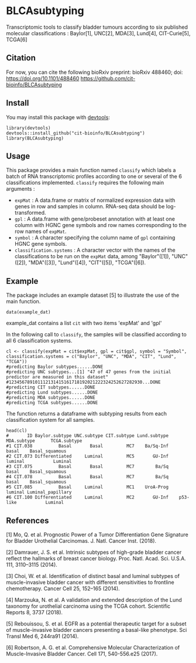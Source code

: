 # BLCAsubtyping
Transcriptomic tools to classify bladder tumours according to six published molecular classifications : Baylor[1], UNC[2], MDA[3], Lund[4], CIT-Curie[5], TCGA[6]

## Citation
For now, you can cite the following bioRxiv preprint: bioRxiv 488460; doi: https://doi.org/10.1101/488460
<https://github.com/cit-bioinfo/BLCAsubtyping>

## Install
You may install this package with [devtools]:

[devtools]: https://github.com/hadley/devtools

```{r}
library(devtools)
devtools::install_github("cit-bioinfo/BLCAsubtyping")
library(BLCAsubtyping)
```
## Usage
This package provides a main function named `classify` which labels a batch of RNA transcriptomic profiles according to one or several of the 6 classifications implemented. 
`classify` requires the following main arguments :  
- `expMat` : A data.frame or matrix of normalized expression data with genes in row and samples in column. RNA-seq data should be log-transformed. 
- `gpl` : A data.frame with gene/probeset annotation with at least one column with HGNC gene symbols and row names corresponding to the row names of `expMat`.  
- `symbol` : A character specifying the column name of `gpl` containing HGNC gene symbols.  
- `classification.systems` : A character vector with the names of the classifications to be run on the `expMat` data, among "Baylor"([1]), "UNC"([2]), "MDA"([3]), "Lund"([4]), "CIT"([5]), "TCGA"([6]).  

## Example
The package includes an example dataset [5] to illustrate the use of the main function.
```{r}
data(example_dat) 
``` 
example_dat contains a list `cit` with two items 'expMat' and 'gpl'

In the following call to `classify`, the samples will be classified according to all 6 classification systems.  
```{r}
cl <- classify(expMat = cit$expMat, gpl = cit$gpl, symbol = "Symbol", classification.systems = c("Baylor", "UNC", "MDA", "CIT", "Lund", "TCGA"))
#predicting Baylor subtypes......DONE 
#predicting UNC subtypes...[1] "47 of 47 genes from the initial predictor are measured in this dataset"
#123456789101112131415161718192021222324252627282930...DONE 
#predicting CIT subtypes......DONE 
#predicting Lund subtypes......DONE 
#predicting MDA subtypes......DONE 
#predicting TCGA subtypes......DONE 
``` 

The function returns a dataframe with subtyping results from each classification system for all samples.  
```{r}
head(cl)
#       ID Baylor.subtype UNC.subtype CIT.subtype Lund.subtype MDA.subtype      TCGA.subtype
#1 CIT.038          Basal       Basal         MC7    Ba/Sq-Inf       basal    Basal_squamous
#2 CIT.073 Differentiated     Luminal         MC5       GU-Inf     luminal           Luminal
#3 CIT.075          Basal       Basal         MC7        Ba/Sq       basal    Basal_squamous
#4 CIT.078          Basal       Basal         MC7        Ba/Sq       basal    Basal_squamous
#5 CIT.085          Basal     Luminal         MC1    UroA-Prog     luminal Luminal_papillary
#6 CIT.100 Differentiated     Luminal         MC2       GU-Inf    p53-like           Luminal
``` 

## References
[1] Mo, Q. et al. Prognostic Power of a Tumor Differentiation Gene Signature for Bladder Urothelial Carcinomas. J. Natl. Cancer Inst. (2018).

[2] Damrauer, J. S. et al. Intrinsic subtypes of high-grade bladder cancer reflect the hallmarks of breast cancer biology. Proc. Natl. Acad. Sci. U.S.A. 111, 3110–3115 (2014).

[3] Choi, W. et al. Identification of distinct basal and luminal subtypes of muscle-invasive bladder cancer with different sensitivities to frontline chemotherapy. Cancer Cell 25, 152–165 (2014).

[4] Marzouka, N. et al. A validation and extended description of the Lund taxonomy for urothelial carcinoma using the TCGA cohort. Scientific Reports 8, 3737 (2018).

[5] Rebouissou, S. et al. EGFR as a potential therapeutic target for a subset of muscle-invasive bladder cancers presenting a basal-like phenotype. Sci Transl Med 6, 244ra91 (2014).

[6] Robertson, A. G. et al. Comprehensive Molecular Characterization of Muscle-Invasive Bladder Cancer. Cell 171, 540-556.e25 (2017).
 

